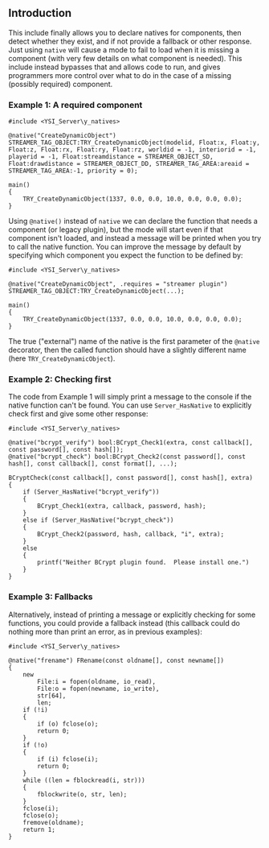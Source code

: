 ## Introduction

This include finally allows you to declare natives for components, then detect whether they exist, and if not provide a fallback or other response.  Just using `native` will cause a mode to fail to load when it is missing a component (with very few details on what component is needed).  This include instead bypasses that and allows code to run, and gives programmers more control over what to do in the case of a missing (possibly required) component.

### Example 1: A required component

```pawn
#include <YSI_Server\y_natives>

@native("CreateDynamicObject") STREAMER_TAG_OBJECT:TRY_CreateDynamicObject(modelid, Float:x, Float:y, Float:z, Float:rx, Float:ry, Float:rz, worldid = -1, interiorid = -1, playerid = -1, Float:streamdistance = STREAMER_OBJECT_SD, Float:drawdistance = STREAMER_OBJECT_DD, STREAMER_TAG_AREA:areaid = STREAMER_TAG_AREA:-1, priority = 0);

main()
{
	TRY_CreateDynamicObject(1337, 0.0, 0.0, 10.0, 0.0, 0.0, 0.0);
}
```

Using `@native()` instead of `native` we can declare the function that needs a component (or legacy plugin), but the mode will start even if that component isn't loaded, and instead a message will be printed when you try to call the native function.  You can improve the message by default by specifying which component you expect the function to be defined by:

```pawn
#include <YSI_Server\y_natives>

@native("CreateDynamicObject", .requires = "streamer plugin") STREAMER_TAG_OBJECT:TRY_CreateDynamicObject(...);

main()
{
	TRY_CreateDynamicObject(1337, 0.0, 0.0, 10.0, 0.0, 0.0, 0.0);
}
```

The true ("external") name of the native is the first parameter of the `@native` decorator, then the called function should have a slightly different name (here `TRY_CreateDynamicObject`).

### Example 2: Checking first

The code from Example 1 will simply print a message to the console if the native function can't be found.  You can use `Server_HasNative` to explicitly check first and give some other response:

```pawn
#include <YSI_Server\y_natives>

@native("bcrypt_verify") bool:BCrypt_Check1(extra, const callback[], const password[], const hash[]);
@native("bcrypt_check") bool:BCrypt_Check2(const password[], const hash[], const callback[], const format[], ...);

BCryptCheck(const callback[], const password[], const hash[], extra)
{
	if (Server_HasNative("bcrypt_verify"))
	{
		BCrypt_Check1(extra, callback, password, hash);
	}
	else if (Server_HasNative("bcrypt_check"))
	{
		BCrypt_Check2(password, hash, callback, "i", extra);
	}
	else
	{
		printf("Neither BCrypt plugin found.  Please install one.")
	}
}
```

### Example 3: Fallbacks

Alternatively, instead of printing a message or explicitly checking for some functions, you could provide a fallback instead (this callback could do nothing more than print an error, as in previous examples):

```pawn
#include <YSI_Server\y_natives>

@native("frename") FRename(const oldname[], const newname[])
{
	new
		File:i = fopen(oldname, io_read),
		File:o = fopen(newname, io_write),
		str[64],
		len;
	if (!i)
	{
		if (o) fclose(o);
		return 0;
	}
	if (!o)
	{
		if (i) fclose(i);
		return 0;
	}
	while ((len = fblockread(i, str)))
	{
		fblockwrite(o, str, len);
	}
	fclose(i);
	fclose(o);
	fremove(oldname);
	return 1;
}
```


